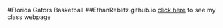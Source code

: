 #Florida Gators Basketball
##EthanReblitz.github.io
[click here](http://EthanReblitz.github.io/WPD) to see my class webpage
